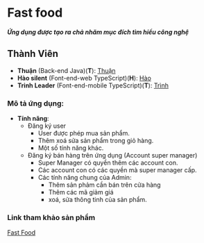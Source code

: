 
# Fast food
**_Ứng dụng được tạo ra chả nhăm mục đích tìm hiểu công nghệ_**

## Thành Viên
- **Thuận** (Back-end Java)(**T**): [Thuận](https://github.com/thng1642)
- **Hào silent** (Font-end-web TypeScript)(**H**): [Hào](https://github.com/haodiu)
- **Trinh Leader** (Font-end-mobile TypeScript)(**T**): [Trình](https://github.com/NguyenQuangTrinh)

### Mô tả ứng dụng:
- **Tính năng**:
  - Đăng ký user
    - User được phép mua sản phẩm.
    - Thêm xoá sửa sản phẩm trong giỏ hàng.
    - Một số tính năng khác.
  - Đăng ký bán hàng trên ứng dụng (Account super manager)
    - Super Manager có quyền thêm các account con.
    - Các account con có các quyền mà super manager cấp.
    - Các tính năng chung của Admin:
      - Thêm sản phảm cần bán trên cửa hàng
      - Thêm các mã giảm giá
      - xoá, sửa thông tinh của sản phẩm.
 
 ### Link tham khảo sản phẩm
 
 [Fast Food](https://github.com/fast-food-THT)
 
